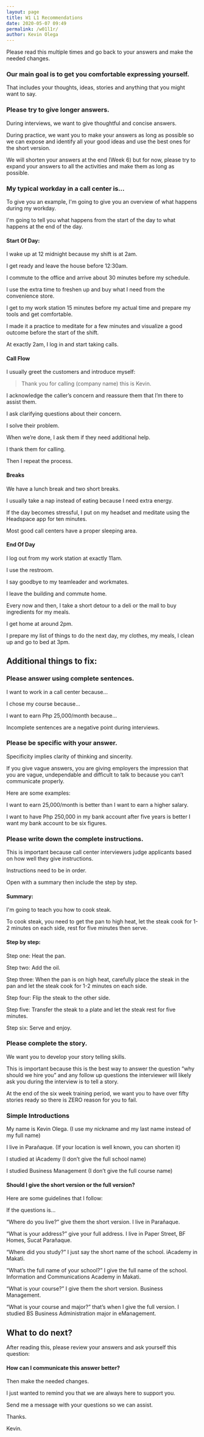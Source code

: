 ```yaml
--- 
layout: page 
title: W1 L1 Recommendations
date: 2020-05-07 09:49
permalink: /w01l1r/ 
author: Kevin Olega 
--- 
```

Please read this multiple times and go back to your answers and make the needed changes.

### Our main goal is to get you comfortable expressing yourself.

That includes your thoughts, ideas, stories and anything that you might want to say.

### Please try to give longer answers. 

During interviews, we want to give thoughtful and concise answers.

During practice, we want you to make your answers as long as possible so we can expose and identify all your good ideas and use the best ones for the short version.

We will shorten your answers at the end (Week 6) but for now, please try to expand your answers to all the activities and make them as long as possible.

### My typical workday in a call center is...

To give you an example, I'm going to give you an overview of what happens during my workday.

I'm going to tell you what happens from the start of the day to what happens at the end of the day.

#### Start Of Day:

I wake up at 12 midnight because my shift is at 2am.

I get ready and leave the house before 12:30am.

I commute to the office and arrive about 30 minutes before my schedule.

I use the extra time to freshen up and buy what I need from the convenience store.

I get to my work station 15 minutes before my actual time and prepare my tools and get comfortable.

I made it a practice to meditate for a few minutes and visualize a good outcome before the start of the shift.

At exactly 2am, I log in and start taking calls.

#### Call Flow

I usually greet the customers and introduce myself:

> Thank you for calling (company name) this is Kevin.

I acknowledge the caller’s concern and reassure them that I’m there to assist them.

I ask clarifying questions about their concern.

I solve their problem.

When we’re done, I ask them if they need additional help.

I thank them for calling.

Then I repeat the process.

#### Breaks

We have a lunch break and two short breaks.

I usually take a nap instead of eating because I need extra energy.

If the day becomes stressful, I put on my headset and meditate using the Headspace app for ten minutes.

Most good call centers have a proper sleeping area.

#### End Of Day

I log out from my work station at exactly 11am.

I use the restroom.

I say goodbye to my teamleader and workmates.

I leave the building and commute home.

Every now and then, I take a short detour to a deli or the mall to buy ingredients for my meals.

I get home at around 2pm.

I prepare my list of things to do the next day, my clothes, my meals, I clean up and go to bed at 3pm.


## Additional things to fix:

### Please answer using complete sentences.

I want to work in a call center because…

I chose my course because…

I want to earn Php 25,000/month because…

Incomplete sentences are a negative point during interviews.

### Please be specific with your answer. 

Specificity implies clarity of thinking and sincerity. 

If you give vague answers, you are giving employers the impression that you are vague, undependable and difficult to talk to because you can’t communicate properly.

Here are some examples:

I want to earn 25,000/month is better than I want to earn a higher salary.

I want to have Php 250,000 in my bank account after five years is better I want my bank account to be six figures.


### Please write down the complete instructions.

This is important because call center interviewers judge applicants based on how well they give instructions.

Instructions need to be in order. 

Open with a summary then include the step by step.

#### Summary:

I'm going to teach you how to cook steak. 

To cook steak, you need to get the pan to high heat, let the steak cook for 1-2 minutes on each side, rest for five minutes then serve.

#### Step by step:

Step one: Heat the pan.

Step two: Add the oil.

Step three: When the pan is on high heat, carefully place the steak in the pan and let the steak cook for 1-2 minutes on each side.

Step four: Flip the steak to the other side.

Step five: Transfer the steak to a plate and let the steak rest for five minutes.

Step six: Serve and enjoy.

### Please complete the story. 

We want you to develop your story telling skills.

This is important because this is the best way to answer the question “why should we hire you” and any follow up questions the interviewer will likely ask you during the interview is to tell a story.

At the end of the six week training period, we want you to have over fifty stories ready so there is ZERO reason for you to fail.

### Simple Introductions

My name is Kevin Olega. (I use my nickname and my last name instead of my full name)

I live in Parañaque. (If your location is well known, you can shorten it)

I studied at iAcademy (I don’t give the full school name)

I studied Business Management (I don’t give the full course name)

#### Should I give the short version or the full version?

Here are some guidelines that I follow:

If the questions is...

“Where do you live?” give them the short version. I live in Parañaque.

“What is your address?” give your full address. I live in Paper Street, BF Homes, Sucat Parañaque.

“Where did you study?” I just say the short name of the school. iAcademy in Makati.

“What’s the full name of your school?” I give the full name of the school. Information and Communications Academy in Makati.

“What is your course?” I give them the short version. Business Management.

“What is your course and major?” that’s when I give the full version. I studied BS Business Administration major in eManagement.

## What to do next?

After reading this, please review your answers and ask yourself this question:

#### How can I communicate this answer better?

Then make the needed changes.

I just wanted to remind you that we are always here to support you.

Send me a message with your questions so we can assist.

Thanks.

Kevin.

